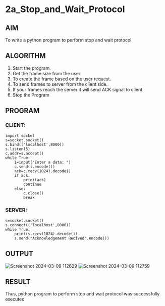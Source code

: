 # 2a_Stop_and_Wait_Protocol
## AIM 
To write a python program to perform stop and wait protocol
## ALGORITHM
1. Start the program.
2. Get the frame size from the user
3. To create the frame based on the user request.
4. To send frames to server from the client side.
5. If your frames reach the server it will send ACK signal to client
6. Stop the Program
## PROGRAM
### CLIENT:
```
import socket
s=socket.socket()
s.bind(('localhost',8000))
s.listen(5)
c,addr=s.accept()
while True:
    i=input("Enter a data: ")
    c.send(i.encode())
    ack=c.recv(1024).decode()
    if ack:
        print(ack)
        continue
    else:
        c.close()
        break
```
### SERVER:
```import socket
s=socket.socket()
s.connect(('localhost',8000))
while True:
    print(s.recv(1024).decode())
    s.send("Acknowledgement Recived".encode())
```
## OUTPUT
![Screenshot 2024-03-09 112629](https://github.com/Harevasu/2a_Stop_and_Wait_Protocol/assets/147985044/e3b45dc8-90cb-443e-8d02-e43f03327908)
![Screenshot 2024-03-09 112759](https://github.com/Harevasu/2a_Stop_and_Wait_Protocol/assets/147985044/046b57f1-6fc1-473b-acae-40f58f6b31d4)


## RESULT
Thus, python program to perform stop and wait protocol was successfully executed
